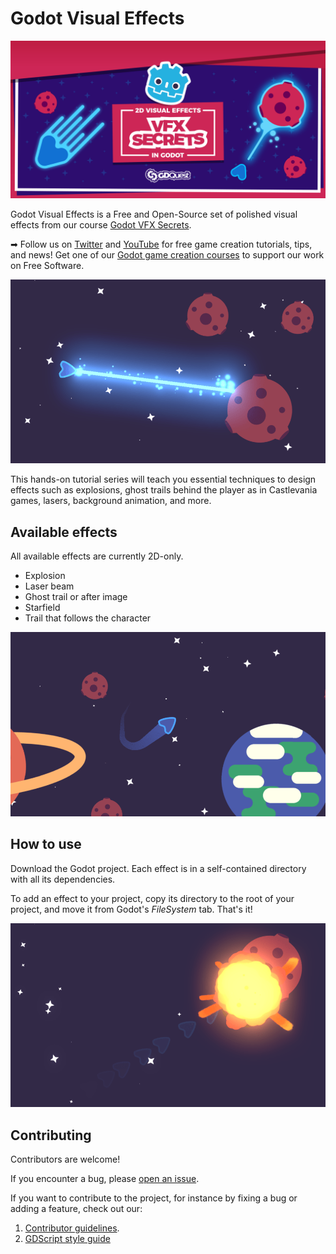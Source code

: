 # Godot Visual Effects

![project banner](./img/banner-vfx-secrets.png)

Godot Visual Effects is a Free and Open-Source set of polished visual effects from our course [Godot VFX Secrets](https://gdquest.mavenseed.com/courses/vfx-secrets-design-2d-visual-effects-for-games-in-godot).

➡ Follow us on [Twitter](https://twitter.com/NathanGDQuest) and [YouTube](https://www.youtube.com/c/gdquest/) for free game creation tutorials, tips, and news! Get one of our [Godot game creation courses](https://gdquest.mavenseed.com/) to support our work on Free Software.

![Laser effect](./img/laser.png)

This hands-on tutorial series will teach you essential techniques to design effects such as explosions, ghost trails behind the player as in Castlevania games, lasers, background animation, and more.

## Available effects

All available effects are currently 2D-only.

- Explosion
- Laser beam
- Ghost trail or after image
- Starfield
- Trail that follows the character

![Trail effect](./img/trail.png)

## How to use

Download the Godot project. Each effect is in a self-contained directory with all its dependencies.

To add an effect to your project, copy its directory to the root of your project, and move it from Godot's _FileSystem_ tab. That's it!

![Explosion effect](./img/explosion_1.png)

## Contributing

Contributors are welcome!

If you encounter a bug, please [open an issue](https://github.com/GDQuest/godot-game-harvester/issues/new).

If you want to contribute to the project, for instance by fixing a bug or adding a feature, check out our:

1. [Contributor guidelines](https://www.gdquest.com/docs/guidelines/contributing-to/gdquest-projects/).
1. [GDScript style guide](https://www.gdquest.com/docs/guidelines/best-practices/godot-gdscript/)
